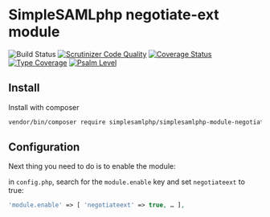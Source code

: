 # SimpleSAMLphp negotiate-ext module

![Build Status](https://github.com/simplesamlphp/simplesamlphp-module-negotiateext/actions/workflows/php.yml/badge.svg)
[![Scrutinizer Code Quality](https://scrutinizer-ci.com/g/simplesamlphp/simplesamlphp-module-negotiateext/badges/quality-score.png?b=master)](https://scrutinizer-ci.com/g/simplesamlphp/simplesamlphp-module-negotiateext/?branch=master)
[![Coverage Status](https://codecov.io/gh/simplesamlphp/simplesamlphp-module-negotiateext/branch/master/graph/badge.svg)](https://codecov.io/gh/simplesamlphp/simplesamlphp-module-negotiateext)
[![Type Coverage](https://shepherd.dev/github/simplesamlphp/simplesamlphp-module-negotiateext/coverage.svg)](https://shepherd.dev/github/simplesamlphp/simplesamlphp-module-negotiateext)
[![Psalm Level](https://shepherd.dev/github/simplesamlphp/simplesamlphp-module-negotiateext/level.svg)](https://shepherd.dev/github/simplesamlphp/simplesamlphp-module-negotiateext)

## Install

Install with composer

```bash
vendor/bin/composer require simplesamlphp/simplesamlphp-module-negotiateext
```

## Configuration

Next thing you need to do is to enable the module:

in `config.php`, search for the `module.enable` key and set `negotiateext` to true:

```php
'module.enable' => [ 'negotiateext' => true, … ],
```
